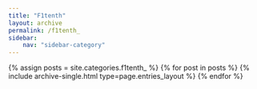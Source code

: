 ```yaml
---
title: "F1tenth"
layout: archive
permalink: /f1tenth_
sidebar:
    nav: "sidebar-category"
---
```


{% assign posts = site.categories.f1tenth_ %}
{% for post in posts %} {% include archive-single.html type=page.entries_layout %} {% endfor %}
